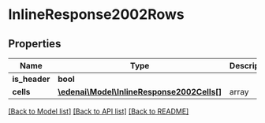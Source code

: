 # InlineResponse2002Rows

## Properties
Name | Type | Description | Notes
------------ | ------------- | ------------- | -------------
**is_header** | **bool** |  | [optional] 
**cells** | [**\edenai\Model\InlineResponse2002Cells[]**](InlineResponse2002Cells.md) | array | [optional] 

[[Back to Model list]](../README.md#documentation-for-models) [[Back to API list]](../README.md#documentation-for-api-endpoints) [[Back to README]](../README.md)


